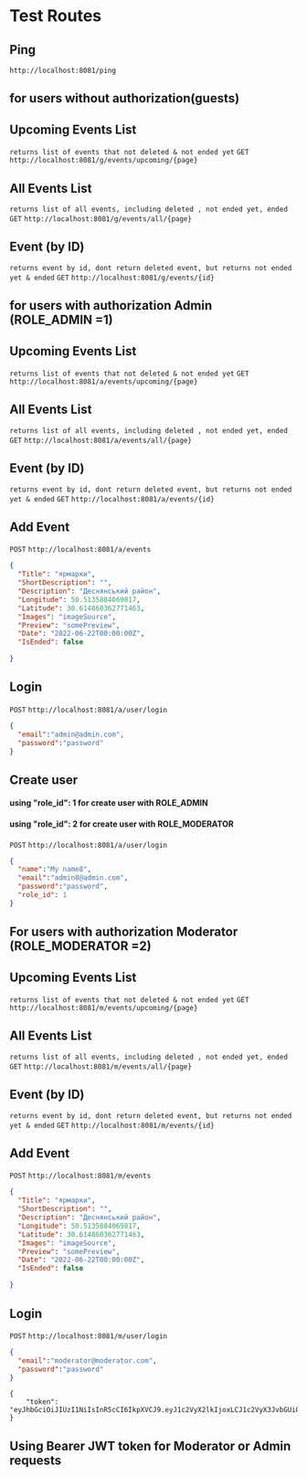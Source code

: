 # Test Routes

## Ping

`http://localhost:8081/ping`

##  for users without authorization(guests)
## Upcoming Events List
`returns list of events that not deleted & not ended yet`
`GET`
`http://localhost:8081/g/events/upcoming/{page}`

## All Events List
`returns list of all events, including deleted , not ended yet, ended`
`GET`
`http://localhost:8081/g/events/all/{page}`

## Event (by ID)
`returns event by id, dont return deleted event, but returns not ended yet & ended`
`GET`
`http://localhost:8081/g/events/{id}`

##  for users with authorization Admin (ROLE_ADMIN =1)
## Upcoming Events List
`returns list of events that not deleted & not ended yet`
`GET`
`http://localhost:8081/a/events/upcoming/{page}`

## All Events List
`returns list of all events, including deleted , not ended yet, ended`
`GET`
`http://localhost:8081/a/events/all/{page}`

## Event (by ID)
`returns event by id, dont return deleted event, but returns not ended yet & ended`
`GET`
`http://localhost:8081/a/events/{id}`

## Add Event
`POST`
`http://localhost:8081/a/events`
```json
{
  "Title": "ярмарки",
  "ShortDescription": "",
  "Description": "Деснянський район",
  "Longitude": 50.5135884069817,
  "Latitude": 30.614860362771463,
  "Images": "imageSource",
  "Preview": "somePreview",
  "Date": "2022-06-22T00:00:00Z",
  "IsEnded": false

}
```
## Login
`POST`
`http://localhost:8081/a/user/login`
```json
{
  "email":"admin@admin.com",
  "password":"password"
}
```
## Create user
####  using "role_id": 1 for  create user with ROLE_ADMIN
####  using "role_id": 2 for  create user with ROLE_MODERATOR
`POST`
`http://localhost:8081/a/user/login`
```json
{
  "name":"My name8",
  "email":"admin8@admin.com",
  "password":"password",
  "role_id": 1
}
```
##  For users with authorization Moderator (ROLE_MODERATOR =2)
## Upcoming Events List
`returns list of events that not deleted & not ended yet`
`GET`
`http://localhost:8081/m/events/upcoming/{page}`

## All Events List
`returns list of all events, including deleted , not ended yet, ended`
`GET`
`http://localhost:8081/m/events/all/{page}`

## Event (by ID)
`returns event by id, dont return deleted event, but returns not ended yet & ended`
`GET`
`http://localhost:8081/m/events/{id}`

## Add Event
`POST`
`http://localhost:8081/m/events`
```json
{
  "Title": "ярмарки",
  "ShortDescription": "",
  "Description": "Деснянський район",
  "Longitude": 50.5135884069817,
  "Latitude": 30.614860362771463,
  "Images": "imageSource",
  "Preview": "somePreview",
  "Date": "2022-06-22T00:00:00Z",
  "IsEnded": false

}
```
## Login
`POST`
`http://localhost:8081/m/user/login`
```json
{
  "email":"moderator@moderator.com",
  "password":"password"
}
```
```responce in body & in Headers -key Authorization with value of JWT token (type Bearer)
{
    "token": "eyJhbGciOiJIUzI1NiIsInR5cCI6IkpXVCJ9.eyJ1c2VyX2lkIjoxLCJ1c2VyX3JvbGUiOjEsImV4cCI6MTY1ODg3NDU0Mn0.OY6LHqGdFu6Dg2K4FWxfC2liuRCd3seASLNRNEHtvOg"
}
```
## Using Bearer JWT token  for Moderator or Admin requests